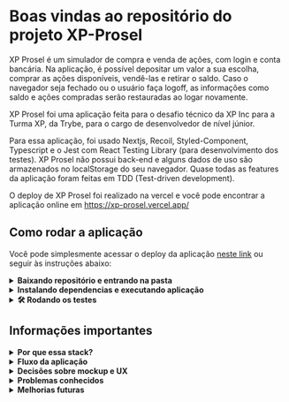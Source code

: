 # Boas vindas ao repositório do projeto XP-Prosel

XP Prosel é um simulador de compra e venda de ações, com login e conta bancária. Na aplicação, é possível depositar um valor a sua escolha, comprar as ações disponíveis, vendê-las e retirar o saldo. Caso o navegador seja fechado ou o usuário faça logoff, as informações como saldo e ações compradas serão restauradas ao logar novamente.

XP Prosel foi uma aplicação feita para o desafio técnico da XP Inc para a Turma XP, da Trybe, para o cargo de desenvolvedor de nível júnior.

Para essa aplicação, foi usado Nextjs, Recoil, Styled-Component, Typescript e o Jest com React Testing Library (para desenvolvimento dos testes). XP Prosel não possui back-end e alguns dados de uso são armazenados no localStorage do seu navegador. Quase todas as features da aplicação foram feitas em TDD (Test-driven development).

O deploy de XP Prosel foi realizado na vercel e você pode encontrar a aplicação online em https://xp-prosel.vercel.app/

## Como rodar a aplicação

Você pode simplesmente acessar o deploy da aplicação [neste link](https://xp-prosel.vercel.app/) ou seguir às instruções abaixo:

<details>
  <summary><strong>Baixando repositório e entrando na pasta</strong></summary><br />

  Caso não possua o git instalado, você pode clicar em "Code" (em verde) no topo do repositório e depois em "Download Zip".
  
  Caso possua o git instalado, execute os comandos abaixo no bash (linux e mac) ou cmd/powershell (windows):

  - Clone o Repositório
    - em SSH: `git clone git@github.com:victorhsms/xp-prosel.git`.
    - ou em HTTPS: `https://github.com/victorhsms/xp-prosel.git`.
  
  - Entre na pasta do repositório que você acabou de clonar:
    - `cd xp-prosel`
</details>

<details>
  <summary><strong>Instalando dependencias e executando aplicação</strong></summary> </br>

  Após projeto baixado e que você entrou na pasta, certifiquese que você tem a versão mais atualizada do [NodeJS LTS](https://nodejs.org/en/) (você pode verificar a versão instalada digitando `node --version` no bash ou powershell). 

Tendo certeza que está com a mais atualizada versão LTS do NodeJS instalado, execute as instruções abaixo no bash (linux e mac) ou cmd/powershell (windows):

 - Instale as dependencias:
   - `npm install` ou `npm i`
 - Inicie a aplicação:
   - `npm run dev`

Em seu terminal, deve aparecer a seguinte informação:

<img src="./public/images/dev-bash.png">

Caso a porta 3000 ja esteja ocupada e a url seja diferente de "http:localhost:3000", abra o código em algum editor de código de sua escolha e procure o seguinte arquivo: `./src/pages/index.tsx` e altere a linha 57 com a porta que o projeto foi executado e salve o arquivo. Exemplo:

 - Ele foi executado na porta 3001. Mude a linha para:
 - `const urlSearch = 'http://localhost:3001/api/actions'`

</details>

<details>
  <summary><strong>🛠 Rodando os testes</strong></summary><br />

  O projeto possui 100% de cobertura de testes. Você pode executar os testes localmente, digitando no terminal o comando `npm test`.

  Deverá aparecer o log seguinte em seu terminal:

  <img src="./public/images/test-log.png">

  Para ver a cobertura total do testes, digite no terminal o comando `npm run coverage`.

  Deverar aparecer um relatório em seu terminal assim como esse:

  <img src="./public/images/coverage-log.png" width="400">

</details>

## Informações importantes


<details>
<summary><strong>Por que essa stack?</strong></summary> </br>

Na [Trybe](https://www.betrybe.com/), aprendemos React (class component e function component), React-Router, Redux e bem pouco de Jest/RTL ao longo de todo o módulo de Front end.

Porém eu acredito que adotar essa stack para o desenvolvimento do desafio técnico era um caminho confortável e previsível. Eu queria ir mais distante e aproveitar a jornada de desenvolvimento dessa aplicação para aprender coisas novas também.

#### NextJS
Dito isso, eu resolvi usar o <strong>Nextjs</strong> por ser um framewkork popular com ferramentas de desenvolvimento poderosas e inovadoras (como o SSR e API), simples de ser usado e fazer deploy e que substitui completamente o uso do React-Router. Com o NextJs até foi possível  simular, minimamente, uma requisição de API. Ja desenvolvi um projeto em Nextjs antes na [InfoJr](Ehttps://infojr.com.br/) empresa jr que participo.

#### Recoil

Eu sempre considerei o Redux uma ferramente muito útil e robusta, mas acredito que não é uma tecnologia pra ser usada em aplicações tão pequenas. Além disso, usar o useContext do React seria simples demais, previsivel e um pouco problemático, devido mudanças no estado renderizarem toda a página. O <strong>Recoil</strong> era um tecnologia que aprendi muito recentemente e o gerenciamento de estado atômico permite a re-renderização apenas dos componentes que usam aquele estado. Resolvi arriscar e esse foi meu primeiro projeto usando Recoil.

#### Desenvolvimento por TDD (Jest / RTL)

Eu quase nunca usei testes além do que foi necessário e o pouco que usei foi pra um projeto na Trybe, o qual não tive um rendimento muito bom. Fiz em TDD porque acredito que é uma metodologia objetiva, segura e de boas práticas. Desenvolver em TDD me garantiu que eu fizesse refatorações constantes sem medo da minha aplicação quebrar.

#### Por que não criar uma API com banco de dados?

Essa era minha intenção inicial, mas acredito que para uma vaga de front end e mobile seria mais proveitoso usar o tempo disponível para aprender e desenvolver técnicar mais voltadas para o dia a dia de uma possoa desenvolvedora em front/mobile. Com essa decisão eu acabei perdendo a oportunidade de trabalhar com async/await, porém ganhei tempo para me dedicar a aprender as tecnologias novas e fazer o TDD. Para criar um back-end também seria necessário me preocupar com questões como outros repositórios, configuração, stack do backend, garantir que ele esteja funcionando ou o front iria quebrar e etc.

</details>

<details>

<summary><strong>Fluxo da aplicação</strong></summary> </br>

Caso o cliente entre na página home e não esteja logado, ele é redirecionado à página '/login'. Um redirecionamento acontece ao tentar acessar a página de login quando já existe um usuário logado, o cliente é enviado para a página home. Dito isso, é válido informar que o usuário logado fica guardado no localStorage e só é deletado manualmente ou após dar Logoff na página home. 

Para logar, siga as instruções na página de login sobre informar um email válido e uma senha com mais de 6 caracteres (letras, números ou símbolos). Quando tudo for digitado corretamente, o botão de Entrar ficará habilitado para clicar.

Ao acessar a aplicação pela primeira vez, não será possivel comprar uma ação até que seja inserido um saldo na carteira. O usuário pode clicar em Depósito/Retirada para Depositar ou Sacar um valor. 

Após clicar, abrirá um modal que vai permitir depósitos e retiradas. As retiradas só ficarão disponíveis quando houver algum saldo na conta. O Usuário poderá informar qualquer valor positivo e inteiro ou com ponto flutuante e clicar em confirmar. Só é possível Retirar valores que estão disponíveis no saldo da conta, nada além.

Quando tiver um valor na conta, o usuário pode clicar em alguma ação e comprá-la. A ação irá para a lista de ações na carteira e, ao clicar nelas, o usuário poderá comprar mais (caso possua saldo para isso) ou vendê-las (somente a quantidade que ele possui) ao digitar um valor inteiro e positivo no input e confirmar.

</details>

<details>

<summary><strong>Decisões sobre mockup e UX</strong></summary> </br>

Escolhi colocar uma logo semelhante a da XP Inc para apresentar o projeto e sua identidade visual. O tema e valor "Sonhe Grande" foi o mantra que me guiou durante o desenvolvimento. Um footer foi criado para descrição para apresentar o projeto e também se desvincular da XP Inc, devido à logo semelhante. Todas as escolhas de design foram baseadas no site da XP Inc, exceto alguns detalhes, como as bordas arredondadas e algumas cores.

Na página Home, o usuário poderá ver uma foto sua, caso o email informado seja vinculado a alguma imagem. Seu email também será exibido.

Decidi tentar manter o valor de saldo na carteira visível na maior parte do tempo, para que o usuário não tenha dificuldades. Também troquei a posição do botão de depositar/transferir para a carteira, acredito que faça mais sentido na usabilidade.

Decidi também que não seria necessário um botão de Compra/Venda, e adorei um layout mais limpo. Portanto, é necessário apenas clicar em qualquer local a ação para abrir um modal com informações sobre ela e permitir a compra/venda. Coloquei um hover para indicar a possibilidade de fazer isso e também um aviso indicativo quando a carteira de ações está vazia.
</details>


<details>

<summary><strong>Problemas conhecidos</strong></summary>

Aqui a lista de alguns problemas que notei e não tive tempo de resolver:

 - Quando um usuario logado acessa a página home e atualiza a página (pelo navegador ou apertando F5) as informações sobre saldo e ações compradas são perdidas do estado da aplicação.
   -  Além disso, na primeira ação após fazer o passo acima, os dados do usuario no localStorage são resetados.
 - Retirar todo o saldo da conta, abrir o modal de "depositar/retirar" faz com que seja necessário clicar novamente na opção de "Depositar" ou não acontecerá nada ao clicar em confirmar.
 - Vender apenas algumas quantidades de uma ação (não todas) não está atualizando o localStorage, o que faz com que o usuário perca essa informação caso não faça nenhuma outra transação antes de fechar a aplicação ou deslogar e atualizar a página.


</details>

<details>

<summary><strong>Melhorias futuras</strong></summary>

Aqui a lista de algumas melhorias que gostaria de fazer a curto prazo:

 - Resolver os bugs conhecidos.
 - Retirar as informações importantes dos modais e da página de login e criar alertas que respondam ao erro do usuário.
 - Desenvolver uma forma de simular rendimentos e perdas nas ações do usuário
 - Criar uma API simples para alterar os dados de cada cliente e retirar a necessidade de usar o localStorage
 - Criar filtros para pesquisa de ações específicas por preço ou nome.
 - Desenvolver uma lista de "usuarios logados recentemente" na página de login
 
<details>

<details>

<summary><strong>Maiores dificuldades</strong></summary></br>

Minha maior dificuldade foi fazer o TDD. Eu sabia apenas o  mínimo de jest e RTL e quase não tenho nada com testes no meu github. Além disso, eu também tive que aprender a testar funcionalidades do Nextjs e do Recoil. Eu passei várias horas de pesquisa e estudo e por diversas vezes acabei tento um feature aqui e alí que acabaram não sendo em TDD. Exemplo: Eu comecer a experimentar "será que daria pra criar algo assim" e acabou saindo algo que eu precisei criar os testes em seguida.

Por diversas vezes o Nextjs era um grande impecilho com o next, visto que, por exemplo, o jest não consegue reconhecer alguns hooks do Nextjs. Precisei baixar a biblioteca next-router-mock para mockar o useRouter,

O Nextjs, por diversas vezes, trouxe alguns bugs que precisei de bastante pesquisa para resolver, como, por exemplo, a renderização da estilização feita em servidor. As vezes, a aplicação simplesmente ficava sem estilo, o que me forçava a fechar o servidor para voltar a funcionar.

No geral, a maior parte do desenvolvimento do projeto foi usada em pesquisas nas documentações e fóruns, resoluções de problemas e estruturação dos testes (visto que eu não sabia como testar algumas coisas). Coisas como o desenvolvimento de algumas novas features, estilização, documentação e, principalmente, o deploy foram as partes mais rápidas e tranquilas.
</details>



